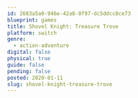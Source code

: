 ```yaml
---
id: 2683a5a0-946e-42a8-8f97-dc5ddcc8ce73
blueprint: games
title: Shovel Knight: Treasure Trove
platform: switch
genre:
  - action-adventure
digital: false
physical: true
guide: false
pending: false
posted: 2020-01-11
slug: shovel-knight-treasure-trove
---
```

